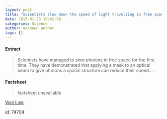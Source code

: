 ```yaml
---
layout: post
title: "Scientists slow down the speed of light travelling in free space"
date: 2015-01-23 19:41:58
categories: Science
author: unknown author
tags: []
---
```



#### Extract
>Scientists have managed to slow photons in free space for the first time. They have demonstrated that applying a mask to an optical beam to give photons a spatial structure can reduce their speed....

#### Factsheet
>factsheet unavailable

[Visit Link](http://feeds.sciencedaily.com/~r/sciencedaily/~3/kEVvYZvgXMA/150123144158.htm)

id:   74704
